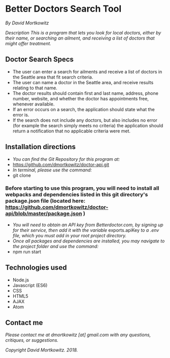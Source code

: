 # Better Doctors Search Tool

_By David Mortkowitz_

*Description*
_This is a program that lets you look for local doctors, either by their name, or searching an ailment, and receiving a list of doctors that might offer treatment._

## Doctor Search Specs
* The user can enter a search for ailments and receive a list of doctors in the Seattle area that fit search criteria.
* The user can name a doctor in the Seattle area, and receive results relating to that name.
* The doctor results should contain first and last name, address, phone number, website, and whether the doctor has appointments free, whenever available.
* If an error occurs on a search, the application should state what the error is.
* If the search does not include any doctors, but also includes no error (for example the search simply meets no criteria) the application should return a notification that no applicable criteria were met.


## Installation directions
* _You can find the Git Repository for this program at:_
* https://github.com/dmortkowitz/doctor-api.git
* _In terminal, please use the command:_
* git clone
### Before starting to use this program, you will need to install all webpacks and dependencies listed in this git directory's package.json file (located here: https://github.com/dmortkowitz/doctor-api/blob/master/package.json )
* _You will need to obtain an API key from Betterdoctor.com, by signing up for their service, then add it with the variable_ exports.apiKey _to a .env file, which you must add in your root project directory._
* _Once all packages and dependencies are installed, you may navigate to the project folder and use the command:_
* npm run start


## Technologies used
* Node.js
* Javascript (ES6)
* CSS
* HTML5
* AJAX
* Atom

## Contact me

_Please contact me at dmortkowitz [at] gmail.com with any questions, critiques, or suggestions._

*Copyright* _David Mortkowitz. 2018._
